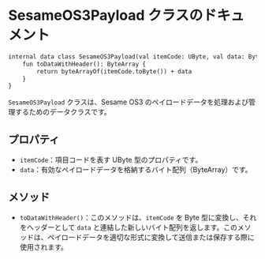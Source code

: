 # SesameOS3Payload クラスのドキュメント
```svg
internal data class SesameOS3Payload(val itemCode: UByte, val data: ByteArray) {
    fun toDataWithHeader(): ByteArray {
        return byteArrayOf(itemCode.toByte()) + data
    }
}


```
`SesameOS3Payload` クラスは、Sesame OS3 のペイロードデータを処理および管理するためのデータクラスです。

## プロパティ

- `itemCode`：項目コードを表す UByte 型のプロパティです。
- `data`：有効なペイロードデータを格納するバイト配列（ByteArray）です。

## メソッド

- `toDataWithHeader()`：このメソッドは、`itemCode` を Byte 型に変換し、それをヘッダーとして `data` と連結した新しいバイト配列を返します。このメソッドは、ペイロードデータを適切な形式に変換して送信または保存する際に使用されます。

